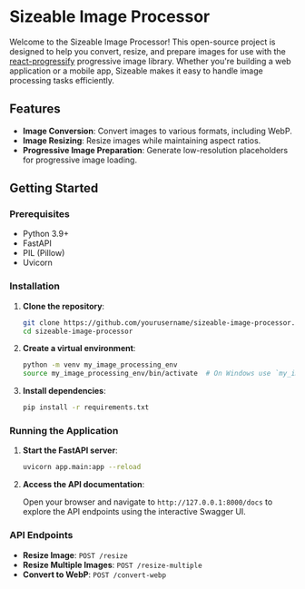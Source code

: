 # Sizeable Image Processor

Welcome to the Sizeable Image Processor! This open-source project is designed to help you convert, resize, and prepare images for use with the [react-progressify](https://github.com/wilkbob/progressify-react) progressive image library. Whether you're building a web application or a mobile app, Sizeable makes it easy to handle image processing tasks efficiently.

## Features

- **Image Conversion**: Convert images to various formats, including WebP.
- **Image Resizing**: Resize images while maintaining aspect ratios.
- **Progressive Image Preparation**: Generate low-resolution placeholders for progressive image loading.

## Getting Started

### Prerequisites

- Python 3.9+
- FastAPI
- PIL (Pillow)
- Uvicorn

### Installation

1. **Clone the repository**:

   ```sh
   git clone https://github.com/yourusername/sizeable-image-processor.git
   cd sizeable-image-processor
   ```

2. **Create a virtual environment**:

   ```sh
   python -m venv my_image_processing_env
   source my_image_processing_env/bin/activate  # On Windows use `my_image_processing_env\Scripts\activate`
   ```

3. **Install dependencies**:

   ```sh
   pip install -r requirements.txt
   ```

### Running the Application

1. **Start the FastAPI server**:

   ```sh
   uvicorn app.main:app --reload
   ```

2. **Access the API documentation**:

   Open your browser and navigate to `http://127.0.0.1:8000/docs` to explore the API endpoints using the interactive Swagger UI.

### API Endpoints

- **Resize Image**: `POST /resize`
- **Resize Multiple Images**: `POST /resize-multiple`
- **Convert to WebP**: `POST /convert-webp`
